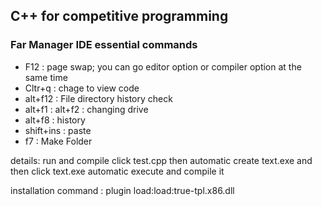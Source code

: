 ## C++ for competitive programming 
### Far Manager IDE essential commands 
  - F12 : page swap; you can go editor option or compiler option at the same time
  - Cltr+q : chage to view code
  - alt+f12 : File directory history check
  - alt+f1 : alt+f2 : changing drive
  - alt+f8 : history
  - shift+ins : paste
  - f7 : Make Folder





details:
run and compile
click test.cpp then automatic create text.exe and then click text.exe automatic execute and compile it


installation command : 
plugin
load:load:true-tpl.x86.dll

